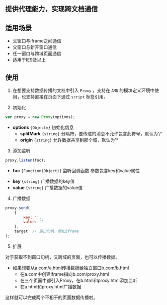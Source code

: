 ## 提供代理能力，实现跨文档通信

## 适用场景 ##

- 父窗口与iframe之间通信
- 父窗口与新开窗口通信
- 任一窗口与跨域页面通信
- 适用于IE9及以上

## 使用

1. 在想要支持数据传播的文档中引入 `Proxy` ，支持在 `AMD` 的模块定义环境中使用，也支持直接在页面下通过 `script` 标签引用。

2. 初始化

```javascript
var proxy = new Proxy(options);
```
- **options** `{Object=}` 初始化信息
    - **splitMark** `{string}` 分隔符，要传递的消息不允许包含此符号，默认为'/'
    - **origin** `{string}` 允许数据共享到那个域，默认为'*'

3. 添加监听

```javascript
proxy.listen(fuc);
```
* **fuc** `{Function(Object)}` 监听回调函数
参数包含key和value属性
- **key** `{string}` 广播数据的key值
- **value** `{string}` 广播数据的value值

4. 广播数据

```javascript
proxy.send(
    {
        key: '',
        value: ''
    },
    target  // 窗口句柄，例如iframe
);
```
5. 扩展

对于获取不到窗口句柄，又跨域的页面，也可以传播数据。
- 如果想要从a.com/a.html传播数据给独立窗口b.com/b.html
    - 在a.com中创建iframe指向b.com/proxy.html
    - 在三个页面中都引入Proxy，在b.html和proxy.html添加监听
    - 在a.html和proxy.html广播数据

这样就可以完成两个不相干的页面数据传播啦。

